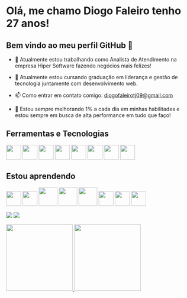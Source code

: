 # Olá, me chamo Diogo Faleiro tenho 27 anos! 
## Bem vindo ao meu perfil GitHub 👋

- 🔭 Atualmente estou trabalhando como Analista de Atendimento na empresa Hiper Software fazendo negócios mais felizes!

- 🌱 Atualmente estou cursando graduação em liderança e gestão de tecnologia juntamente com desenvolvimento web.

- 📫 Como entrar em contato comigo: diogofaleirotj09@gmail.com

- 👯 Estou sempre melhorando 1% a cada dia em minhas habilitades e estou sempre em busca de alta performance em tudo que faço!

## Ferramentas e Tecnologias

<img src="https://cdn.jsdelivr.net/gh/devicons/devicon/icons/git/git-original.svg" width="40" height="40"/> <img src="https://cdn.jsdelivr.net/gh/devicons/devicon/icons/mysql/mysql-plain.svg" width="40" height="40"/> <img src="https://cdn.jsdelivr.net/gh/devicons/devicon/icons/gimp/gimp-original.svg" width="40" height="40"/> <img src="https://cdn.jsdelivr.net/gh/devicons/devicon/icons/blender/blender-original.svg" width="40" height="40"/> <img src="https://cdn.jsdelivr.net/gh/devicons/devicon/icons/inkscape/inkscape-original.svg" width="40" height="40"/> <img src="https://cdn.jsdelivr.net/gh/devicons/devicon/icons/wordpress/wordpress-plain.svg" width="40" height="40"/> <img src="https://cdn.jsdelivr.net/gh/devicons/devicon/icons/vscode/vscode-original.svg" width="40" height="40"/> <img src="https://cdn.jsdelivr.net/gh/devicons/devicon/icons/canva/canva-original.svg" width="40" height="40"/>
          

## Estou aprendendo

<img src="https://cdn.jsdelivr.net/gh/devicons/devicon/icons/html5/html5-original.svg" width="40" height="40" /> <img src="https://cdn.jsdelivr.net/gh/devicons/devicon/icons/css3/css3-original.svg" width="40" height="40"/> <img src="https://cdn.jsdelivr.net/gh/devicons/devicon/icons/bootstrap/bootstrap-plain.svg" width="50" height="50"/> <img src="https://cdn.jsdelivr.net/gh/devicons/devicon/icons/java/java-original.svg" width="50" height="50"/> <img src="https://cdn.jsdelivr.net/gh/devicons/devicon/icons/php/php-original.svg" width="50" height="50"/> <img 
src="https://cdn.jsdelivr.net/gh/devicons/devicon/icons/c/c-original.svg" width="40" height="40" /> <img 
src="https://user-images.githubusercontent.com/3423282/123478002-3e01fc80-d5d5-11eb-983d-d8aaa7ead156.png" width="40" height="40"/> <img src="https://cdn.jsdelivr.net/gh/devicons/devicon/icons/azure/azure-original.svg" width="40" height="40" />

<a href="https://instagram.com/diogo_faleiro" target="_blank"><img src="https://img.shields.io/badge/-Instagram-%23E4405F?style=for-the-badge&logo=instagram&logoColor=white" target="_blank"></a> <a href = "mailto:diogofaleirotj09@gmail.com"><img src="https://img.shields.io/badge/Gmail-D14836?style=for-the-badge&logo=gmail&logoColor=white" target="_blank"></a>

<div>
<a href="https://github.com/DiogoFaleiro">
<img height="180em" src="https://github-readme-stats.vercel.app/api/top-langs/?username=DiogoFaleiro&layout=compact&langs_count=7&theme=dracula"/>
<img height="180em" src="https://github-readme-stats.vercel.app/api?username=DiogoFaleiro&show_icons=true&theme=dracula&include_all_commits=true&count_private=true"/>
</div>
